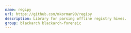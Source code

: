 ```yaml
---
name: regipy
url: https://github.com/mkorman90/regipy
description: Library for parsing offline registry hives.
group: blackarch blackarch-forensic
---
```

